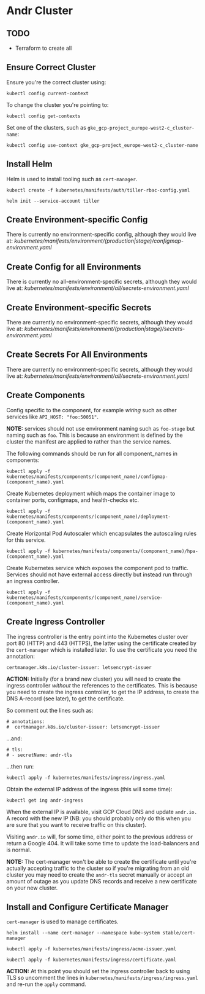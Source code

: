 # Andr Cluster

## TODO
- Terraform to create all

## Ensure Correct Cluster
Ensure you're the correct cluster using:
```
kubectl config current-context
```

To change the cluster you're pointing to:
```
kubectl config get-contexts
```

Set one of the clusters, such as `gke_gcp-project_europe-west2-c_cluster-name`:
```
kubectl config use-context gke_gcp-project_europe-west2-c_cluster-name
```

## Install Helm
Helm is used to install tooling such as `cert-manager`.
```
kubectl create -f kubernetes/manifests/auth/tiller-rbac-config.yaml
```
```
helm init --service-account tiller
```

## Create Environment-specific Config
There is currently no environment-specific config, although they would live at:
_kubernetes/manifests/environment/(production|stage)/configmap-environment.yaml_

## Create Config for all Environments
There is currently no all-environment-specific secrets, although they would live at:
_kubernetes/manifests/environment/all/secrets-environment.yaml_

## Create Environment-specific Secrets
There are currently no environment-specific secrets, although they would live at:
_kubernetes/manifests/environment/(production|stage)/secrets-environment.yaml_

## Create Secrets For All Environments
There are currently no environment-specific secrets, although they would live at:
_kubernetes/manifests/environment/all/secrets-environment.yaml_

## Create Components
Config specific to the component, for example _wiring_ such as other services
like `API_HOST: "foo:50051"`.

__NOTE:__ services should not use environment naming such as `foo-stage` but
naming such as `foo`. This is because an environment is defined by the cluster
the manifest are applied to rather than the service names.

The following commands should be run for all component_names in components:
```
kubectl apply -f kubernetes/manifests/components/(component_name)/configmap-(component_name).yaml
```
Create Kubernetes deployment which maps the container image to container ports,
configmaps, and health-checks etc.
```
kubectl apply -f kubernetes/manifests/components/(component_name)/deployment-(component_name).yaml
```
Create Horizontal Pod Autoscaler which encapsulates the autoscaling rules for
this service.
```
kubectl apply -f kubernetes/manifests/components/(component_name)/hpa-(component_name).yaml
```
Create Kubernetes service which exposes the component pod to traffic. Services
should not have external access directly but instead run through an ingress
controller.
```
kubectl apply -f kubernetes/manifests/components/(component_name)/service-(component_name).yaml
```

## Create Ingress Controller
The ingress controller is the entry point into the Kubernetes cluster over port
80 (HTTP) and 443 (HTTPS), the latter using the certificate created by the
`cert-manager` which is installed later. To use the certificate you need the
annotation:
```
certmanager.k8s.io/cluster-issuer: letsencrypt-issuer
```

__ACTION:__ Initially (for a brand new cluster) you will need to
create the ingress controller *without* the references to the certificates. This
is because you need to create the ingress controller, to get the IP address, to
create the DNS A-record (see later), to get the certificate.

So comment out the lines such as:

```
# annotations:
#  certmanager.k8s.io/cluster-issuer: letsencrypt-issuer
```
...and:

```
# tls:
# - secretName: andr-tls
```
...then run:
```
kubectl apply -f kubernetes/manifests/ingress/ingress.yaml
```
Obtain the external IP address of the ingress (this will some time):
```
kubectl get ing andr-ingress
```

When the external IP is available, visit
GCP Cloud DNS and update `andr.io.` A record with the new IP (NB: you should probably
only do this when you are sure that you want to receive traffic on this cluster).

Visiting `andr.io` will, for some time, either point to the previous
address or return a Google 404. It will take some time to update the
load-balancers and is normal.

__NOTE:__ The cert-manager won't be able to create the certificate until you're
actually accepting traffic to the cluster so if you're migrating from an old
cluster you may need to create the `andr-tls` secret manually or accept
an amount of outage as you update DNS records and receive a new certificate on
your new cluster.

## Install and Configure Certificate Manager
`cert-manager` is used to manage certificates.
```
helm install --name cert-manager --namespace kube-system stable/cert-manager
```
```
kubectl apply -f kubernetes/manifests/ingress/acme-issuer.yaml
```
```
kubectl apply -f kubernetes/manifests/ingress/certificate.yaml
```

__ACTION:__ At this point you should set the ingress controller back to using TLS so
uncomment the lines in `kubernetes/manifests/ingress/ingress.yaml` and re-run the `apply`
command.

